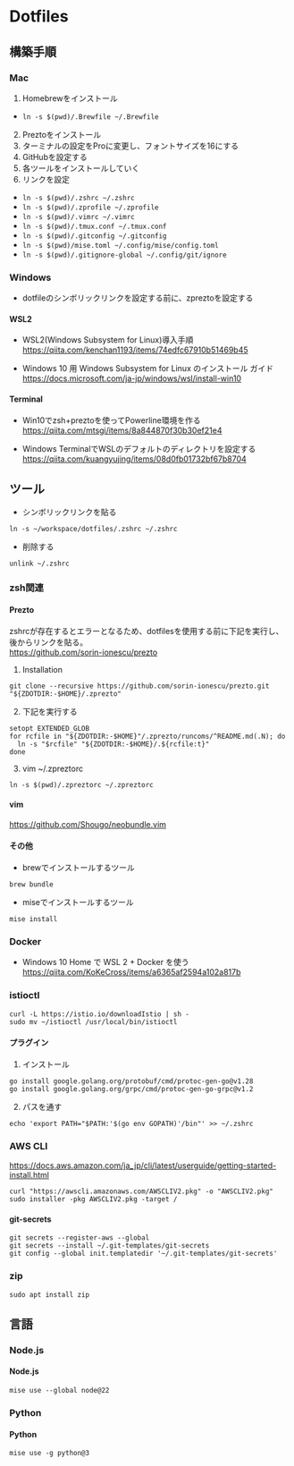 # Dotfiles

## 構築手順

### Mac
1. Homebrewをインストール  
- `ln -s $(pwd)/.Brewfile ~/.Brewfile`
2. Preztoをインストール
3. ターミナルの設定をProに変更し、フォントサイズを16にする
4. GitHubを設定する
5. 各ツールをインストールしていく
6. リンクを設定
- `ln -s $(pwd)/.zshrc ~/.zshrc`
- `ln -s $(pwd)/.zprofile ~/.zprofile`
- `ln -s $(pwd)/.vimrc ~/.vimrc`
- `ln -s $(pwd)/.tmux.conf ~/.tmux.conf`
- `ln -s $(pwd)/.gitconfig ~/.gitconfig`
- `ln -s $(pwd)/mise.toml ~/.config/mise/config.toml`
- `ln -s $(pwd)/.gitignore-global ~/.config/git/ignore`

### Windows
- dotfileのシンボリックリンクを設定する前に、zpreztoを設定する

#### WSL2
- WSL2(Windows Subsystem for Linux)導入手順   
https://qiita.com/kenchan1193/items/74edfc67910b51469b45

- Windows 10 用 Windows Subsystem for Linux のインストール ガイド  
https://docs.microsoft.com/ja-jp/windows/wsl/install-win10

#### Terminal
- Win10でzsh+preztoを使ってPowerline環境を作る  
https://qiita.com/mtsgi/items/8a844870f30b30ef21e4

- Windows TerminalでWSLのデフォルトのディレクトリを設定する   
https://qiita.com/kuangyujing/items/08d0fb01732bf67b8704


## ツール
- シンボリックリンクを貼る
```
ln -s ~/workspace/dotfiles/.zshrc ~/.zshrc

```

- 削除する
```
unlink ~/.zshrc
```

### zsh関連
#### Prezto
zshrcが存在するとエラーとなるため、dotfilesを使用する前に下記を実行し、後からリンクを貼る。  
https://github.com/sorin-ionescu/prezto  
1. Installation  
```
git clone --recursive https://github.com/sorin-ionescu/prezto.git "${ZDOTDIR:-$HOME}/.zprezto"
```

2. 下記を実行する
```
setopt EXTENDED_GLOB
for rcfile in "${ZDOTDIR:-$HOME}"/.zprezto/runcoms/^README.md(.N); do
  ln -s "$rcfile" "${ZDOTDIR:-$HOME}/.${rcfile:t}"
done
```

3. vim ~/.zpreztorc
```
ln -s $(pwd)/.zpreztorc ~/.zpreztorc
```

#### vim
https://github.com/Shougo/neobundle.vim

#### その他
- brewでインストールするツール
```
brew bundle
```

- miseでインストールするツール
```
mise install
```

### Docker
- Windows 10 Home で WSL 2 + Docker を使う  
https://qiita.com/KoKeCross/items/a6365af2594a102a817b

### istioctl
```
curl -L https://istio.io/downloadIstio | sh -
sudo mv ~/istioctl /usr/local/bin/istioctl
```

#### プラグイン
1. インストール
```
go install google.golang.org/protobuf/cmd/protoc-gen-go@v1.28
go install google.golang.org/grpc/cmd/protoc-gen-go-grpc@v1.2
```

2. パスを通す
```
echo 'export PATH="$PATH:'$(go env GOPATH)'/bin"' >> ~/.zshrc
```

### AWS CLI
https://docs.aws.amazon.com/ja_jp/cli/latest/userguide/getting-started-install.html
```
curl "https://awscli.amazonaws.com/AWSCLIV2.pkg" -o "AWSCLIV2.pkg"
sudo installer -pkg AWSCLIV2.pkg -target /
```

#### git-secrets
```
git secrets --register-aws --global
git secrets --install ~/.git-templates/git-secrets
git config --global init.templatedir '~/.git-templates/git-secrets'
```

### zip
```
sudo apt install zip
```

## 言語

### Node.js
#### Node.js
```
mise use --global node@22
```

### Python
#### Python
```
mise use -g python@3
```